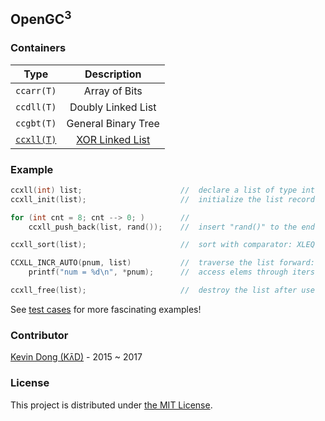 ## OpenGC<sup>3</sup>

### Containers

|  Type                             |  Description                          |
|-----------------------------------|:-------------------------------------:|
|  `ccarr(T)`                       |  Array of Bits                        |
|  `ccdll(T)`                       |  Doubly Linked List                   |
|  `ccgbt(T)`                       |  General Binary Tree                  |
| [`ccxll(T)`](tool/ccxll-call.pdf) | [XOR Linked List](doc/ccxll-list.pdf) |

### Example

```c
ccxll(int) list;                      //  declare a list of type int
ccxll_init(list);                     //  initialize the list record

for (int cnt = 8; cnt --> 0; )        //
    ccxll_push_back(list, rand());    //  insert "rand()" to the end

ccxll_sort(list);                     //  sort with comparator: XLEQ

CCXLL_INCR_AUTO(pnum, list)           //  traverse the list forward:
    printf("num = %d\n", *pnum);      //  access elems through iters

ccxll_free(list);                     //  destroy the list after use
```

See [test cases](test) for more fascinating examples!

### Contributor

[Kevin Dong (Kʌ̄D)](mailto:kevin.dong.nai.jia@gmail.com) - 2015 ~ 2017

### License

This project is distributed under [the MIT License](LICENSE).



